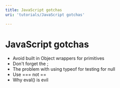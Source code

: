 ```yaml
---
title: JavaScript gotchas
uri: 'tutorials/JavaScript gotchas'

---
```

# JavaScript gotchas

-   Avoid built in Object wrappers for primitives
-   Don't forget the ;
-   The problem with using typeof for testing for null
-   Use === not ==
-   Why eval() is evil
